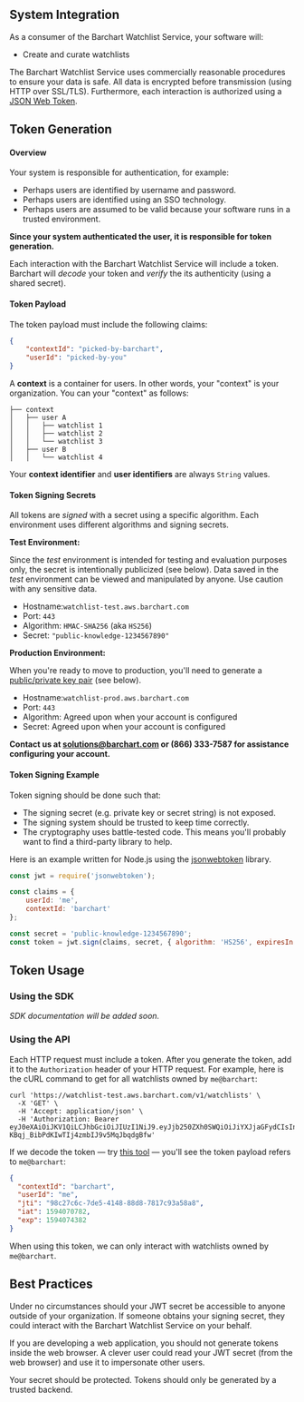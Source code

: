 ## System Integration

As a consumer of the Barchart Watchlist Service, your software will:

* Create and curate watchlists

The Barchart Watchlist Service uses commercially reasonable procedures to ensure your data is safe. All data is encrypted before transmission (using HTTP over SSL/TLS). Furthermore, each interaction is authorized using a [JSON Web Token](https://en.wikipedia.org/wiki/JSON_Web_Token).

## Token Generation

#### Overview

Your system is responsible for authentication, for example:

* Perhaps users are identified by username and password.
* Perhaps users are identified using an SSO technology.
* Perhaps users are assumed to be valid because your software runs in a trusted environment.

**Since your system authenticated the user, it is responsible for token generation.**

Each interaction with the Barchart Watchlist Service will include a token. Barchart will _decode_ your token and _verify_ the its authenticity (using a shared secret).

#### Token Payload

The token payload must include the following claims:

```json
{
	"contextId": "picked-by-barchart",
	"userId": "picked-by-you"
}
```

A **context** is a container for users. In other words, your "context" is your organization. You can your "context" as follows:

```text
├── context
│   ├── user A
│   │   ├── watchlist 1
│   │   ├── watchlist 2
│   │   └── watchlist 3
│   ├── user B
│   │   └── watchlist 4
```

Your **context identifier** and **user identifiers** are always ```String``` values.

#### Token Signing Secrets

All tokens are _signed_ with a secret using a specific algorithm. Each environment uses different algorithms and signing secrets.

**Test Environment:**

Since the _test_ environment is intended for testing and evaluation purposes only, the secret is intentionally publicized (see below). Data saved in the _test_ environment can be viewed and manipulated by anyone. Use caution with any sensitive data.

* Hostname:```watchlist-test.aws.barchart.com```
* Port: ```443```
* Algorithm: ```HMAC-SHA256``` (aka ```HS256```)
* Secret: ```"public-knowledge-1234567890"```

**Production Environment:**

When you're ready to move to production, you'll need to generate a [public/private key pair](https://en.wikipedia.org/wiki/Public-key_cryptography) (see below).

* Hostname:```watchlist-prod.aws.barchart.com```
* Port: ```443```
* Algorithm: Agreed upon when your account is configured
* Secret: Agreed upon when your account is configured

**Contact us at solutions@barchart.com or (866) 333-7587 for assistance configuring your account.**

#### Token Signing Example

Token signing should be done such that:

* The signing secret (e.g. private key or secret string) is not exposed.
* The signing system should be trusted to keep time correctly.
* The cryptography uses battle-tested code. This means you'll probably want to find a third-party library to help.

Here is an example written for Node.js using the [jsonwebtoken](https://github.com/auth0/node-jsonwebtoken#readme) library.

```js
const jwt = require('jsonwebtoken');

const claims = {
	userId: 'me',
	contextId: 'barchart'
};

const secret = 'public-knowledge-1234567890';
const token = jwt.sign(claims, secret, { algorithm: 'HS256', expiresIn: '2 days' });
```

## Token Usage

### Using the SDK

_SDK documentation will be added soon._

### Using the API

Each HTTP request must include a token. After you generate the token, add it to the ```Authorization``` header of your HTTP request. For example, here is the cURL command to get for all watchlists owned by ```me@barchart```:

```shell
curl 'https://watchlist-test.aws.barchart.com/v1/watchlists' \
  -X 'GET' \
  -H 'Accept: application/json' \
  -H 'Authorization: Bearer eyJ0eXAiOiJKV1QiLCJhbGciOiJIUzI1NiJ9.eyJjb250ZXh0SWQiOiJiYXJjaGFydCIsInVzZXJJZCI6Im1lIiwianRpIjoiOThjMjdjNmMtN2RlNS00MTQ4LTg4ZDgtNzgxN2M5M2E1OGE4IiwiaWF0IjoxNTk0MDcwNzgyLCJleHAiOjE1OTQwNzQzODJ9.Pm8O_SG-KBqj_BibPdKIwTIj4zmbIJ9v5MqJbqdgBfw'
```

If we decode the token — try [this tool](https://jwt.io/) — you'll see the token payload refers to ```me@barchart```:

```json
{
  "contextId": "barchart",
  "userId": "me",
  "jti": "98c27c6c-7de5-4148-88d8-7817c93a58a8",
  "iat": 1594070782,
  "exp": 1594074382
}
```

When using this token, we can only interact with watchlists owned by ```me@barchart```.

## Best Practices

Under no circumstances should your JWT secret be accessible to anyone outside of your organization. If someone obtains your signing secret, they could interact with the Barchart Watchlist Service on your behalf.

If you are developing a web application, you should not generate tokens inside the web browser. A clever user could read your JWT secret (from the web browser) and use it to impersonate other users.

Your secret should be protected. Tokens should only be generated by a trusted backend.

